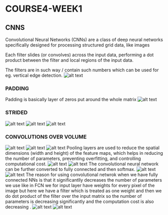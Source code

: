 # COURSE4-WEEK1

## CNNS

Convolutional Neural Networks (CNNs) are a class of deep neural networks specifically designed for processing structured grid data, like images

Each filter slides (or convolves) across the input data, performing a dot product between the filter and local regions of the input data.

The filters are in such way / contain such numbers which can be used for eg. vertical edge detection.
![alt text](Images/image.png)

### PADDING

Padding is basically layer of zeros put around the whole matrix
![alt text](Images/image1.png)

### STRIDED

![alt text](Images/image2.png)
![alt text](Images/image3.png)
![alt text](Images/image4.png)

### CONVOLUTIONS OVER VOLUME

![alt text](Images/image5.png)
![alt text](Images/image-1.png)
![alt text](Images/image-2.png)
Pooling layers are used to reduce the spatial dimensions (width and height) of the feature maps, which helps in reducing the number of parameters, preventing overfitting, and controlling computational cost.
![alt text](Images/image-3.png)
![alt text](Images/image-4.png)
The convolutional neural network can be further converted to fully connected and then softmax.
![alt text](Images/image-5.png)
![alt text](Images/image-6.png)
The reason for using convolutional netwrok when we have fully connected NNs is that it significantlly decreases the number of parameters we use like in FCN we for input layer have weights for every pixel of the image but here we have a filter which is treated as one weight and then we do dot product of the filter over the input matrix so the number of parameters is decreasing significantly and the computation cost is also decreasing .
![alt text](Images/image-7.png)
![alt text](Images/image-8.png)
